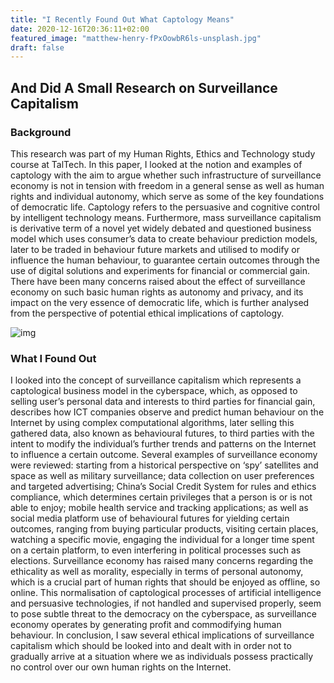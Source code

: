 ```yaml
---
title: "I Recently Found Out What Captology Means"
date: 2020-12-16T20:36:11+02:00
featured_image: "matthew-henry-fPxOowbR6ls-unsplash.jpg"
draft: false
---
```


## And Did A Small Research on Surveillance Capitalism

### Background
This research was part of my Human Rights, Ethics and Technology study course
at TalTech. In this paper, I looked at the notion and examples of captology
with the aim to argue whether such infrastructure of surveillance economy is not in tension with freedom in a general sense as well as human rights and individual autonomy, which serve as some of the key foundations of democratic life. Captology refers to the persuasive and cognitive control by intelligent technology means. Furthermore, mass surveillance capitalism is derivative term of a novel yet widely debated and questioned business model which uses consumer’s data to create behaviour prediction models, later to be traded in behaviour future markets and utilised to modify or influence the human behaviour, to guarantee certain outcomes through the use of digital solutions and experiments for financial or commercial gain. There have been many concerns raised about the effect of surveillance economy on such basic human rights as autonomy and privacy, and its impact on the very essence of democratic life, which is further analysed from the perspective of potential ethical implications of captology.

![img](/prateek-katyal-xv7-GlvBLFw-unsplash.jpg)

### What I Found Out
I looked into the concept of surveillance capitalism which represents a captological business model in the cyberspace, which, as opposed to selling user’s personal data and interests to third parties for financial gain, describes how ICT companies observe and predict human behaviour on the Internet by using complex computational algorithms, later selling this gathered data, also known as behavioural futures, to third parties with the intent to modify the individual’s further trends and patterns on the Internet to influence a certain outcome. Several examples of surveillance economy were reviewed: starting from a historical perspective on ‘spy’ satellites and space as well as military surveillance; data collection on user preferences and targeted advertising; China’s Social Credit System for rules and ethics compliance, which determines certain privileges that a person is or is not able to enjoy; mobile health service and tracking applications; as well as social media platform use of behavioural futures for yielding certain outcomes, ranging from buying particular products, visiting certain places, watching a specific movie, engaging the individual for a longer time spent on a certain platform, to even interfering in political processes such as elections. Surveillance economy has raised many concerns regarding the ethicality as well as morality, especially in terms of personal autonomy, which is a crucial part of human rights that should be enjoyed as offline, so online. This normalisation of captological processes of artificial intelligence and persuasive technologies, if not handled and supervised properly, seem to pose subtle threat to the democracy on the cyberspace, as surveillance economy operates by generating profit and commodifying human behaviour. In conclusion, I saw several ethical implications of surveillance capitalism which should be looked into and dealt with in order not to gradually arrive at a situation where we as individuals possess practically no control over our own human rights on the Internet.

